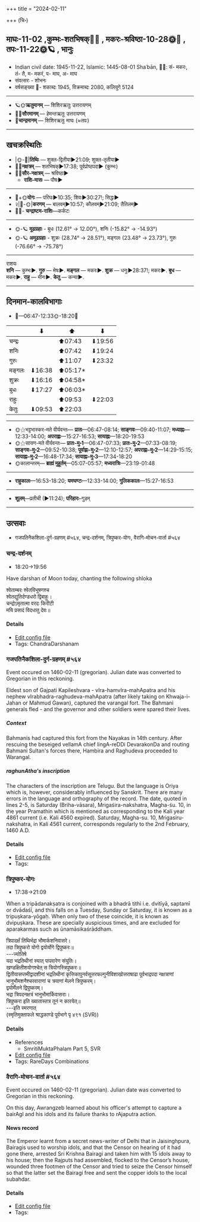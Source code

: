 +++
title = "2024-02-11"

+++
(चि॰)
## माघः-11-02  ,कुम्भः-शतभिषक्🌛🌌  ,  मकरः-श्रविष्ठा-10-28🌞🌌  ,  तपः-11-22🌞🪐  , भानुः
- Indian civil date: 1945-11-22, Islamic: 1445-08-01 Shaʿbān, 🌌🌞: सं- मकरः, तं- तै, म- मकरं, प- माघ, अ- माघ
- संवत्सरः - शोभनः
- वर्षसङ्ख्या 🌛- शकाब्दः 1945, विक्रमाब्दः 2080, कलियुगे 5124
___________________
- 🪐🌞**ऋतुमानम्** — शिशिरऋतुः उत्तरायणम्
- 🌌🌞**सौरमानम्** — हेमन्तऋतुः उत्तरायणम्
- 🌛**चान्द्रमानम्** — शिशिरऋतुः माघः (≈तपः)
___________________


## खचक्रस्थितिः
- |🌞-🌛|**तिथिः** — शुक्ल-द्वितीया►21:09; शुक्ल-तृतीया►  
- 🌌🌛**नक्षत्रम्** — शतभिषक्►17:38; पूर्वप्रोष्ठपदा► (कुम्भः)  
- 🌌🌞**सौर-नक्षत्रम्** — श्रविष्ठा►  
  - **राशि-मासः** — पौषः► 
___________________
- 🌛+🌞**योगः** — परिघः►10:35; शिवः►30:27!; सिद्धः►  
- २|🌛-🌞|**करणम्** — बालवम्►10:57; कौलवम्►21:09; तैतिलम्►  
- 🌌🌛- **चन्द्राष्टम-राशिः**—कर्कटः  
___________________
- 🌞-🪐 **मूढग्रहाः** - बुधः (12.61° → 12.00°), शनिः (-15.82° → -14.93°)
- 🌞-🪐 **अमूढग्रहाः** - शुक्रः (28.74° → 28.51°), मङ्गलः (23.48° → 23.73°), गुरुः (-76.66° → -75.78°)
___________________
राशयः  
**शनि** — कुम्भः►. **गुरु** — मेषः►. **मङ्गल** — मकरः►. **शुक्र** — धनुः►28:37!; मकरः►. **बुध** — मकरः►. **राहु** — मीनः►. **केतु** — कन्या►. 
___________________


## दिनमान-कालविभागाः
- 🌅—06:47-12:33🌞-18:20🌇  

|      |⬇     |⬆     |⬇     |
|------|-----|-----|------|
|चन्द्रः|     |⬆07:43 |⬇19:56 |
|शनिः   |     |⬆07:42 |⬇19:24 |
|गुरुः  |     |⬆11:07 |⬇23:32 |
|मङ्गलः |⬇16:38 |⬆05:17*|     |
|शुक्रः |⬇16:16 |⬆04:58*|     |
|बुधः   |⬇17:27 |⬆06:03*|     |
|राहुः  |     |⬆09:53 |⬇22:03 |
|केतुः  |⬇09:53 |⬆22:03 |     |
___________________
- 🌞⚝भट्टभास्कर-मते वीर्यवन्तः— **प्रातः**—06:47-08:14; **साङ्गवः**—09:40-11:07; **मध्याह्नः**—12:33-14:00; **अपराह्णः**—15:27-16:53; **सायाह्नः**—18:20-19:53  
- 🌞⚝सायण-मते वीर्यवन्तः— **प्रातः-मु॰1**—06:47-07:33; **प्रातः-मु॰2**—07:33-08:19; **साङ्गवः-मु॰2**—09:52-10:38; **पूर्वाह्णः-मु॰2**—12:10-12:57; **अपराह्णः-मु॰2**—14:29-15:15; **सायाह्नः-मु॰2**—16:48-17:34; **सायाह्नः-मु॰3**—17:34-18:20  
- 🌞कालान्तरम्— **ब्राह्मं मुहूर्तम्**—05:07-05:57; **मध्यरात्रिः**—23:19-01:48  
___________________
- **राहुकालः**—16:53-18:20; **यमघण्टः**—12:33-14:00; **गुलिककालः**—15:27-16:53  
___________________
- **शूलम्**—प्रतीची (►11:24); **परिहारः**–गुडम्  
___________________

## उत्सवाः
- गजपतिनैकशिला-दुर्ग-ग्रहणम् #५६४, चन्द्र-दर्शनम्, त्रिपुष्कर-योगः, वैरागि-मोचन-वार्ता #५६४
### चन्द्र-दर्शनम्
- 18:20→19:56



Have darshan of Moon today, chanting the following shloka

श्वेताम्बरः श्वेतविभूषणश्च  
श्वेतद्युतिर्दण्डधरो द्विबाहुः।  
चन्द्रोऽमृतात्मा वरदः किरीटी  
मयि प्रसादं विदधातु देवः॥



#### Details
- [Edit config file](https://github.com/jyotisham/adyatithi/blob/master/devatA/graha/description_only/candra-darzanam.toml)
- Tags: ChandraDarshanam


### गजपतिनैकशिला-दुर्ग-ग्रहणम् #५६४

Event occured on 1460-02-11 (gregorian). Julian date was converted to Gregorian in this reckoning. 

Eldest son of Gajpati Kapileshvara - vIra-hamvIra-mahApatra and his nephew vIrabhadra-raghudeva-mahApatra (after likely taking on Khwaja-i-Jahan or Mahmud Gawan), captured the varangal fort. The Bahmani generals fled - and the governor and other soldiers were spared their lives.

##### Context
Bahmanis had captured this fort from the Nayakas in 14th century. After rescuing the beseiged vellamA chief lingA-reDDi DevarakonDa and routing Bahmani Sultan's forces there, Hambira and Raghudeva proceeded to Warangal.

##### raghunAtha's inscription
The characters of the inscription are Telugu. But the language is Oriya which is, however, considerably influenced by Sanskrit. There are many errors in the language and orthography of the record. The date, quoted in lines 2-5, is Saturday (Briha-vāsara), Mrigaśira-nakshatra, Magha-śu. 10, in the year Pramathin which is mentioned as corresponding to the Kali year 4861 current (i.e. Kali 4560 expired). Saturday, Magha-su. 10, Mrigasiru-nakshatra, in Kali 4561 current, corresponds regularly to the 2nd February, 1460 A.D.

#### Details
- [Edit config file](https://github.com/jyotisham/adyatithi/blob/master/mahApuruSha/xatra-later/julian/day/02/02/gajapatinA_ekashilAdurga-grahaNam.toml)
- Tags: 


### त्रिपुष्कर-योगः
- 17:38→21:09



When a tripādanakṣatra is conjoined with a bhadrā tithi i.e. dvitīyā, saptamī or dvādaśī, and this falls on a Tuesday, Sunday or Saturday, it is known as a tripuṣkara-yōgaḥ. When only two of these coincide, it is known as dvipuṣkara. These are specially auspicious times, and are excluded for aparakarmas such as ūnamāsikaśrāddham.

त्रिपादर्क्षं तिथिर्भद्रा भौमार्कशनिवासरे।  
तदा त्रिपुष्करो योगो द्वयोर्योगे द्विपुष्करः॥  
---ज्योतिषे  
यदा भद्रतिथीनां स्यात् पापवारेण संयुतिः।  
खण्डक्षितीशयोगश्चेत् स त्रियोगस्त्रिपुष्करः॥  
द्वितीयासप्तमीद्वादशीनां भद्रतिथीनां कृत्तिकापुनर्वसूत्तरफल्गुनीविशाखोत्तराषाढा पूर्वभाद्रपदा नक्षत्राणां भानुभौमशनैश्चरवाराणां च त्रयाणां मेलने त्रिपुष्करम्।  
द्वयोर्मेलने द्विपुष्करम्।   
भद्रा त्रिपदनक्षत्रं भानुभौमार्किवासराः।  
त्रिपुष्करा इति ख्यातास्तत्र तूनं न कारयेत्॥  
---इति स्मरणात्  
(स्मृतिमुक्ताफले श्राद्धकाण्डे पूर्वभागे पृ ४९१ (SVR))



#### Details
- References
  - SmritiMuktaPhalam Part 5, SVR
- [Edit config file](https://github.com/jyotisham/adyatithi/blob/master/time_focus/misc_combinations/description_only/tripuSkara-yOgaH~0.toml)
- Tags: RareDays Combinations


### वैरागि-मोचन-वार्ता #५६४

Event occured on 1460-02-11 (gregorian). Julian date was converted to Gregorian in this reckoning. 

On this day, Awrangzeb learned about his officer's attempt to capture a bairAgI and his idols and its failure thanks to rAjaputra action.

#### News record
The Emperor learnt from a secret news-writer of Delhi that in Jaisinghpura, Bairagis used to worship idols, and that the Censor on hearing of it had gone there, arrested Sri Krishna Bairagi and taken him with 15 idols away to his house; then the Rajputs had assembled, flocked to the Censor’s house, wounded three footmen of the Censor and tried to seize the Censor himself so that the latter set the Bairagi free and sent the copper idols to the local subahdar.

#### Details
- [Edit config file](https://github.com/jyotisham/adyatithi/blob/master/mahApuruSha/xatra-later/julian/day/02/02/vairAgi-mochana-vArtA.toml)
- Tags: 


